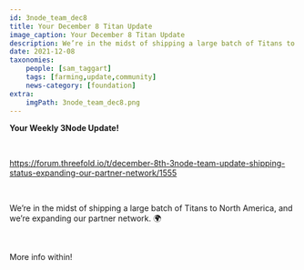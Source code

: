 ```yaml
---
id: 3node_team_dec8
title: Your December 8 Titan Update
image_caption: Your December 8 Titan Update
description: We’re in the midst of shipping a large batch of Titans to North America, and we’re expanding our partner network.
date: 2021-12-08
taxonomies:
    people: [sam_taggart]
    tags: [farming,update,community]
    news-category: [foundation]
extra:
    imgPath: 3node_team_dec8.png
---
```


**Your Weekly 3Node Update!**

<br/>

https://forum.threefold.io/t/december-8th-3node-team-update-shipping-status-expanding-our-partner-network/1555

<br/>

We’re in the midst of shipping a large batch of Titans to North America, and we’re expanding our partner network. 🌍

<br/>

More info within!